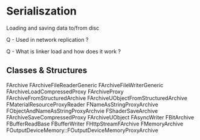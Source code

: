 # Serialiszation

Loading and saving data to/from disc

Q - Used in network replication ? 

Q - What is linker load and how does it work ?

## Classes & Structures

FArchive
    FArchiveFileReaderGeneric
    FArchiveFileWriterGeneric
    FArchiveLoadCompressedProxy
    FArchiveProxy
        FArchiveFromStructuredArchive
            FArchiveUObjectFromStructuredArchive
        FMaterialResourceProxyReader
        FNameAsStringProxyArchive
            FObjectAndNameAsStringProxyArchvie
        FShaderSaveArchive
    FArchiveSaveCompressedProxy
    FArchiveUObject
    FAsyncWriter
    FBitArchive
    FBufferReadBase
    FBufferWriter
    FHttpStreamFArchive
    FMemoryArchive
    FOutputDeviceMemory::FOutputDeviceMemoryProxyArchive
